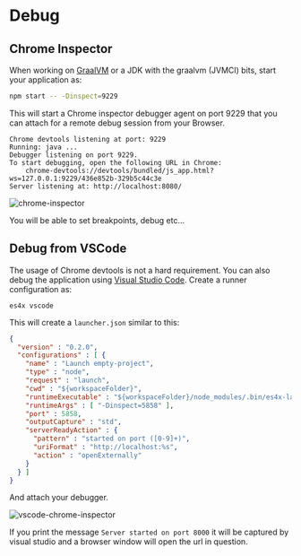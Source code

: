 # Debug

## Chrome Inspector

When working on [GraalVM](https://graalvm.org) or a JDK with the graalvm (JVMCI) bits, start your application as:

```sh
npm start -- -Dinspect=9229
```

This will start a Chrome inspector debugger agent on port 9229 that you can attach for a remote
debug session from your Browser.

```
Chrome devtools listening at port: 9229
Running: java ...
Debugger listening on port 9229.
To start debugging, open the following URL in Chrome:
    chrome-devtools://devtools/bundled/js_app.html?ws=127.0.0.1:9229/436e852b-329b5c44c3e
Server listening at: http://localhost:8080/
```

![chrome-inspector](./res/debug.png)

You will be able to set breakpoints, debug etc...

## Debug from VSCode

The usage of Chrome devtools is not a hard requirement. You can also debug the application using
[Visual Studio Code](https://code.visualstudio.com). Create a runner configuration as:


```
es4x vscode
```

This will create a `launcher.json` similar to this:

```json
{
  "version" : "0.2.0",
  "configurations" : [ {
    "name" : "Launch empty-project",
    "type" : "node",
    "request" : "launch",
    "cwd" : "${workspaceFolder}",
    "runtimeExecutable" : "${workspaceFolder}/node_modules/.bin/es4x-launcher",
    "runtimeArgs" : [ "-Dinspect=5858" ],
    "port" : 5858,
    "outputCapture" : "std",
    "serverReadyAction" : {
      "pattern" : "started on port ([0-9]+)",
      "uriFormat" : "http://localhost:%s",
      "action" : "openExternally"
    }
  } ]
}
```

And attach your debugger.

![vscode-chrome-inspector](./res/vscode-debug.png)

If you print the message `Server started on port 8000` it will be captured by visual studio and a browser window will
open the url in question.
